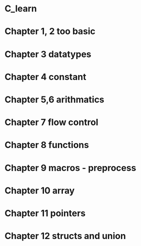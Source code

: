 # C_learn

# Chapter 1, 2 too basic
# Chapter 3 datatypes
# Chapter 4 constant
# Chapter 5,6 arithmatics
# Chapter 7 flow control
# Chapter 8 functions
# Chapter 9 macros - preprocess
# Chapter 10 array
# Chapter 11 pointers
# Chapter 12 structs and union

